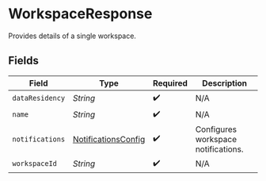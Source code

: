 # WorkspaceResponse

Provides details of a single workspace.


## Fields

| Field                                                             | Type                                                              | Required                                                          | Description                                                       |
| ----------------------------------------------------------------- | ----------------------------------------------------------------- | ----------------------------------------------------------------- | ----------------------------------------------------------------- |
| `dataResidency`                                                   | *String*                                                          | :heavy_check_mark:                                                | N/A                                                               |
| `name`                                                            | *String*                                                          | :heavy_check_mark:                                                | N/A                                                               |
| `notifications`                                                   | [NotificationsConfig](../../models/shared/NotificationsConfig.md) | :heavy_check_mark:                                                | Configures workspace notifications.                               |
| `workspaceId`                                                     | *String*                                                          | :heavy_check_mark:                                                | N/A                                                               |